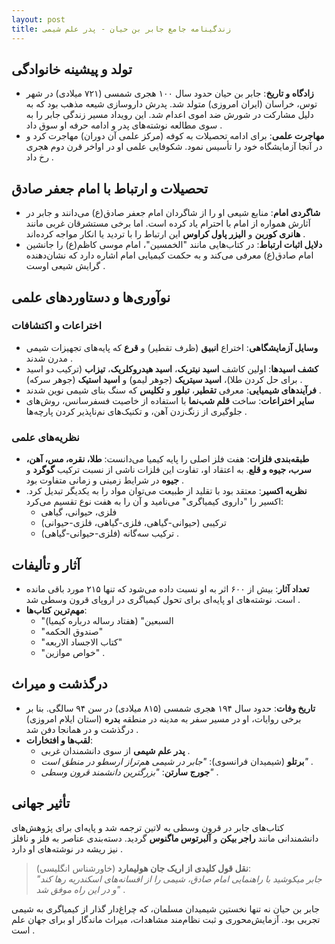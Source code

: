 ```yaml
---
layout: post
title: زندگینامه جامع جابر بن حیان - پدر علم شیمی
---
```


## تولد و پیشینه خانوادگی
- **زادگاه و تاریخ**: جابر بن حیان حدود سال ۱۰۰ هجری شمسی (۷۲۱ میلادی) در شهر توس، خراسان (ایران امروزی) متولد شد. پدرش داروسازی شیعه مذهب بود که به دلیل مشارکت در شورش ضد اموی اعدام شد. این رویداد مسیر زندگی جابر را به سوی مطالعه نوشته‌های پدر و ادامه حرفه او سوق داد .
- **مهاجرت علمی**: برای ادامه تحصیلات به کوفه (مرکز علمی آن دوران) مهاجرت کرد و در آنجا آزمایشگاه خود را تأسیس نمود. شکوفایی علمی او در اواخر قرن دوم هجری رخ داد .

## تحصیلات و ارتباط با امام جعفر صادق
- **شاگردی امام**: منابع شیعی او را از شاگردان امام جعفر صادق(ع) می‌دانند و جابر در آثارش همواره از امام با احترام یاد کرده است. اما برخی مستشرقان غربی مانند **هانری کوربن** و **الیزر پاول کراوس** این ارتباط را با تردید یا انکار مواجه کرده‌اند .
- **دلایل اثبات ارتباط**: در کتاب‌هایی مانند "الخمسین"، امام موسی کاظم(ع) را جانشین امام صادق(ع) معرفی می‌کند و به حکمت کیمیایی امام اشاره دارد که نشان‌دهنده گرایش شیعی اوست .

## نوآوری‌ها و دستاوردهای علمی
### اختراعات و اکتشافات
- **وسایل آزمایشگاهی**: اختراع **انبیق** (ظرف تقطیر) و **قرع** که پایه‌های تجهیزات شیمی مدرن شدند .
- **کشف اسیدها**: اولین کاشف **اسید نیتریک**، **اسید هیدروکلریک**، **تیزاب** (ترکیب دو اسید برای حل کردن طلا)، **اسید سیتریک** (جوهر لیمو) و **اسید استیک** (جوهر سرکه) .
- **فرآیندهای شیمیایی**: معرفی **تقطیر**، **تبلور** و **تکلیس** که سنگ بنای شیمی نوین شدند .
- **سایر اختراعات**: ساخت **قلم شب‌نما** با استفاده از خاصیت فسفرسانس، روش‌های جلوگیری از زنگ‌زدن آهن، و تکنیک‌های نم‌ناپذیر کردن پارچه‌ها .

### نظریه‌های علمی
- **طبقه‌بندی فلزات**: هفت فلز اصلی را پایه کیمیا می‌دانست: **طلا، نقره، مس، آهن، سرب، جیوه و قلع**. به اعتقاد او، تفاوت این فلزات ناشی از نسبت ترکیب **گوگرد** و **جیوه** در شرایط زمینی و زمانی متفاوت بود .
- **نظریه اکسیر**: معتقد بود با تقلید از طبیعت می‌توان مواد را به یکدیگر تبدیل کرد. اکسیر را "داروی کیمیاگری" می‌نامید و آن را به هفت نوع تقسیم می‌کرد:  
  - فلزی، حیوانی، گیاهی  
  - ترکیبی (حیوانی-گیاهی، فلزی-گیاهی، فلزی-حیوانی)  
  - ترکیب سه‌گانه (فلزی-حیوانی-گیاهی) .

## آثار و تألیفات
- **تعداد آثار**: بیش از ۶۰۰ اثر به او نسبت داده می‌شود که تنها ۲۱۵ مورد باقی مانده است. نوشته‌های او پایه‌ای برای تحول کیمیاگری در اروپای قرون وسطی شد .
- **مهم‌ترین کتاب‌ها**:  
  - "السبعین" (هفتاد رساله درباره کیمیا)  
  - "صندوق الحکمه"  
  - "کتاب الاجساد الاربعه"  
  - "خواص موازین" .

## درگذشت و میراث
- **تاریخ وفات**: حدود سال ۱۹۴ هجری شمسی (۸۱۵ میلادی) در سن ۹۴ سالگی. بنا بر برخی روایات، او در مسیر سفر به مدینه در منطقه **بدره** (استان ایلام امروزی) درگذشت و در همانجا دفن شد .
- **لقب‌ها و افتخارات**:  
  - **پدر علم شیمی** از سوی دانشمندان غربی .  
  - **برتلو** (شیمیدان فرانسوی): _"جابر در شیمی هم‌تراز ارسطو در منطق است"_ .  
  - **جورج سارتن**: _"بزرگترین دانشمند قرون وسطی"_ .

## تأثیر جهانی
کتاب‌های جابر در قرون وسطی به لاتین ترجمه شد و پایه‌ای برای پژوهش‌های دانشمندانی مانند **راجر بیکن** و **آلبرتوس ماگنوس** گردید. دسته‌بندی عناصر به فلز و نافلز نیز ریشه در نوشته‌های او دارد .

> **نقل قول کلیدی از اریک جان هولیمارد** (خاورشناس انگلیسی):  
> _"جابر میکوشید با راهنمایی امام صادق، شیمی را از افسانه‌های اسکندریه رها کند و در این راه موفق شد"_ .

جابر بن حیان نه تنها نخستین شیمیدان مسلمان، که چراغ‌دار گذار از کیمیاگری به شیمی تجربی بود. آزمایش‌محوری و ثبت نظام‌مند مشاهدات، میراث ماندگار او برای جهان علم است .
